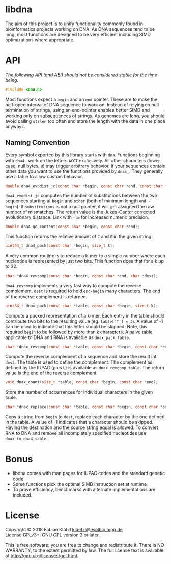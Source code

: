 # libdna

The aim of this project is to unify functionality commonly found in bioinformatics projects working on DNA. As DNA sequences tend to be long, most functions are designed to be very efficient including SIMD optimizations where appropriate.

# API

*The following API (and ABI) should not be considered stable for the time being.*

```C
#include <dna.h>
```

Most functions expect a `begin` and an `end` pointer. These are to make the half-open interval of DNA sequence to work on. Instead of relying on null-termination of strings, using an end-pointer enables better SIMD and working only on subsequences of strings. As genomes are long, you should avoid calling `strlen` too often and store the length with the data in one place anyways.

## Naming Convention

Every symbol exported by this library starts with `dna`. Functions beginning with `dna4_` work on the letters `ACGT` exclusively. All other characters (lower case, null bytes, `U`) may trigger arbitrary behavior. If your sequences contain other data you want to use the functions provided by `dnax_`. They generally use a table to allow custom behavior.

```C
double dna4_evodist_jc(const char *begin, const char *end, const char *other, size_t *substitutions);
```

`dna4_evodist_jc` computes the number of substitutions between the two sequences starting at `begin` and `other` (both of minimum length `end - begin`). If `substitutions` is not a null pointer, it will get assigned the raw number of mismatches. The return value is the Jukes-Cantor corrected evolutionary distance. Link with `-lm` for increased numeric precision.


```C
double dna4_gc_content(const char *begin, const char *end);
```

This function returns the relative amount of `C` and `G` in the given string.


```C
uint64_t dna4_pack(const char *begin, size_t k);
```

A very common routine is to reduce a k-mer to a simple number where each nucleotide is represented by just two bits. This function does that for a k up to 32.

```C
char *dna4_revcomp(const char *begin, const char *end, char *dest);
```

`dna4_revcomp` implements a very fast way to compute the reverse complement. `dest` is required to hold `end-begin` many characters. The end of the reverse complement is returned.

```C
uint64_t dnax_pack(const char *table, const char *begin, size_t k);
```

Compute a packed representation of a k-mer. Each entry in the table should contribute two bits to the resulting value (eg. `table['T'] = 3`). A value of -1 can be used to indicate that this letter should be skipped; Note, this required `begin` to be followed by more than `k` characters. A naive table applicable to DNA and RNA is available as `dnax_pack_table`.

```C
char *dnax_revcomp(const char *table, const char *begin, const char *end, char *dest);
```

Compute the reverse complement of a sequence and store the result int `dest`. The table is used to define the complement. The complement as defined by the IUPAC (plus `U`) is available as `dnax_revcomp_table`. The return value is the end of the reverse complement.


```C
void dnax_count(size_t *table, const char *begin, const char *end);
```

Store the number of occurrences for individual characters in the given table.

```C
char *dnax_replace(const char *table, const char *begin, const char *end, char *dest);
```

Copy a string from `begin` to `dest`, replace each character by the one defined in the table. A value of -1 indicates that a character should be skipped. Having the destination and the source string equal is allowed. To convert RNA to DNA and remove all incompletely specified nucleotides use `dnax_to_dna4_table`.

# Bonus

- libdna comes with man pages for IUPAC codes and the standard genetic code.
- Some functions pick the optimal SIMD instruction set at runtime.
- To prove efficiency, benchmarks with alternate implementations are included.

# License

Copyright © 2018 Fabian Klötzl <kloetzl@evolbio.mpg.de>  
License GPLv3+: GNU GPL version 3 or later.

This is free software: you are free to change and redistribute it. There is NO WARRANTY, to the extent permitted by law. The full license text is available at http://gnu.org/licenses/gpl.html.

